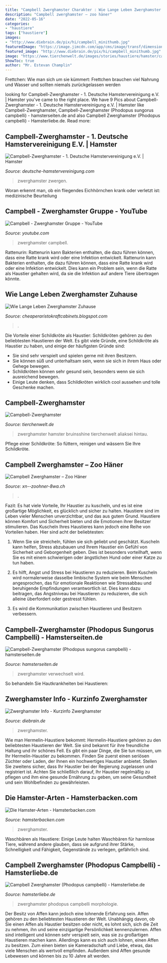 ```yaml
---
title: "Campbell Zwerghamster Charakter : Wie Lange Leben Zwerghamster Zuhause"
description: "Campbell zwerghamster – zoo häner"
date: "2022-05-16"
categories:
- "haustiere"
tags: ["haustiere"]
images:
- "http://www.diebrain.de/pix/hi/campbell_minithumb.jpg"
featuredImage: "https://image.jimcdn.com/app/cms/image/transf/dimension=351x1024:format=jpg/path/s5e05599d2f5b29fe/image/i6003769ad2a41ad4/version/1489353484/image.jpg"
featured_image: "http://www.diebrain.de/pix/hi/campbell_minithumb.jpg"
image: "https://www.tierchenwelt.de/images/stories/haustiere/hamster/campbell_zwerghamster_bruecke_l.jpg"
ShowToc: true
author: "Mr. Estevan Champlin"
---
```



Frettchen: Wie man sich um sie kümmert: Frettchen brauchen viel Nahrung und Wasser und sollten niemals zurückgelassen werden

	

		
looking for Campbell-Zwerghamster - 1. Deutsche Hamstervereinigung e.V. | Hamster you've came to the right place. We have 9 Pics about Campbell-Zwerghamster - 1. Deutsche Hamstervereinigung e.V. | Hamster like Campbell-Zwerghamster, Campbell-Zwerghamster (Phodopus sungorus campbelli) - hamsterseiten.de and also Campbell Zwerghamster (Phodopus campbelli) - Hamsterliebe.de. Read more:
		
    
## Campbell-Zwerghamster - 1. Deutsche Hamstervereinigung E.V. | Hamster

<img loading=lazy src="https://image.jimcdn.com/app/cms/image/transf/dimension=351x1024:format=jpg/path/s5e05599d2f5b29fe/image/i6003769ad2a41ad4/version/1489353484/image.jpg" onerror="this.onerror=null;this.src='https://tse2.mm.bing.net/th?id=OIP.RcjPydNPyiO8m8_IKAxQCgAAAA&amp;pid=15.1';" alt="Campbell-Zwerghamster - 1. Deutsche Hamstervereinigung e.V. | Hamster">

_Source: deutsche-hamstervereinigung.com_

>zwerghamster zwergen. 

	

Woran erkennt man, ob ein fliegendes Eichhörnchen krank oder verletzt ist: medizinische Beurteilung

    
## Campbell - Zwerghamster Gruppe - YouTube

<img loading=lazy src="https://i.ytimg.com/vi/U8b6N1lFLvs/maxresdefault.jpg" onerror="this.onerror=null;this.src='https://tse3.mm.bing.net/th?id=OIP.T9Mhh0u-8V2WB-koGkPfvwHaEK&amp;pid=15.1';" alt="Campbell - Zwerghamster Gruppe - YouTube">

_Source: youtube.com_

>zwerghamster campbell. 

	

Rattenurin: Rattenurin kann Bakterien enthalten, die dazu führen können, dass eine Ratte krank wird oder eine Infektion entwickelt.
Rattenurin kann Bakterien enthalten, die dazu führen können, dass eine Ratte krank wird oder eine Infektion entwickelt. Dies kann ein Problem sein, wenn die Ratte als Haustier gehalten wird, da sie die Infektion auf andere Tiere übertragen könnte.

    
## Wie Lange Leben Zwerghamster Zuhause

<img loading=lazy src="https://media.istockphoto.com/photos/djungarian-hamster-in-hand-picture-id936405826" onerror="this.onerror=null;this.src='https://tse3.mm.bing.net/th?id=OIP.WVVZSBPkQpk-EVy1zJYM-gHaE8&amp;pid=15.1';" alt="Wie Lange Leben Zwerghamster Zuhause">

_Source: cheaperaristokraftcabinets.blogspot.com_

>. 

	

Die Vorteile einer Schildkröte als Haustier:
Schildkröten gehören zu den beliebtesten Haustieren der Welt. Es gibt viele Gründe, eine Schildkröte als Haustier zu haben, und einige der häufigsten Gründe sind:
- Sie sind sehr verspielt und spielen gerne mit ihren Besitzern.
- Sie können süß und unterhaltsam sein, wenn sie sich in ihrem Haus oder Gehege bewegen.
- Schildkröten können sehr gesund sein, besonders wenn sie sich ausreichend bewegen.
- Einige Leute denken, dass Schildkröten wirklich cool aussehen und tolle Geschenke machen.

    
## Campbell-Zwerghamster

<img loading=lazy src="https://www.tierchenwelt.de/images/stories/haustiere/hamster/campbell_zwerghamster_bruecke_l.jpg" onerror="this.onerror=null;this.src='https://tse2.mm.bing.net/th?id=OIP.G4inT1GgSBd7lhKSGUZlYgHaE8&amp;pid=15.1';" alt="Campbell-Zwerghamster">

_Source: tierchenwelt.de_

>zwerghamster hamster bruinsshine tierchenwelt aliaksei hintau. 

	

Pflege einer Schildkröte: So füttern, reinigen und wässern Sie Ihre Schildkröte.

    
## Campbell Zwerghamster – Zoo Häner

<img loading=lazy src="http://xn--zoohner-8wa.ch/wp-content/uploads/2016/10/h4.jpg" onerror="this.onerror=null;this.src='https://tse3.mm.bing.net/th?id=OIP.UnHtAQyAx53IIRnPvXBIvAHaHz&amp;pid=15.1';" alt="Campbell Zwerghamster – Zoo Häner">

_Source: xn--zoohner-8wa.ch_

>. 

	

Fazit: Es hat viele Vorteile, Ihr Haustier zu kuscheln, und es ist eine großartige Möglichkeit, es glücklich und sicher zu halten.
Haustiere sind im Leben vieler Menschen unverzichtbar, und das aus gutem Grund. Haustiere können Komfort und Sicherheit bieten und die Emotionen ihrer Besitzer stimulieren. Das Kuscheln Ihres Haustieres kann jedoch eine Reihe von Vorteilen haben. Hier sind acht der beliebtesten:
1. Wenn Sie sie streicheln, fühlen sie sich geliebt und geschätzt. Kuscheln kann helfen, Stress abzubauen und Ihrem Haustier ein Gefühl von Sicherheit und Geborgenheit geben. Dies ist besonders vorteilhaft, wenn Sie es mit einem schwierigen oder ängstlichen Hund oder einer Katze zu tun haben.

2. Es hilft, Angst und Stress bei Haustieren zu reduzieren. Beim Kuscheln wird normalerweise dasselbe limbische System wie beim Menschen angesprochen, das für emotionale Reaktionen wie Stressabbau und beruhigende Empfindungen verantwortlich ist. Dies kann dazu beitragen, das Angstniveau bei Haustieren zu reduzieren, die sich alleine überfordert oder gestresst fühlen.

3. Es wird die Kommunikation zwischen Haustieren und Besitzern verbessern.

    
## Campbell-Zwerghamster (Phodopus Sungorus Campbelli) - Hamsterseiten.de

<img loading=lazy src="https://www.hamsterseiten.de/files/bilder/zwerghamster/campbells/campell-zwerghamster-1.jpg" onerror="this.onerror=null;this.src='https://tse4.mm.bing.net/th?id=OIP.GjejmxcF-LKI-Ukh4ixw2wHaFh&amp;pid=15.1';" alt="Campbell-Zwerghamster (Phodopus sungorus campbelli) - hamsterseiten.de">

_Source: hamsterseiten.de_

>zwerghamster verwechselt wird. 

	

So behandeln Sie Hautkrankheiten bei Haustieren:

    
## Zwerghamster Info - Kurzinfo Zwerghamster

<img loading=lazy src="http://www.diebrain.de/pix/hi/campbell_minithumb.jpg" onerror="this.onerror=null;this.src='https://tse2.mm.bing.net/th?id=OIP.mffd-IUwNYRYkzQN3pPE6QAAAA&amp;pid=15.1';" alt="Zwerghamster Info - Kurzinfo Zwerghamster">

_Source: diebrain.de_

>zwerghamster. 

	

Wie man Hermelin-Haustiere bekommt:
Hermelin-Haustiere gehören zu den beliebtesten Haustieren der Welt. Sie sind bekannt für ihre freundliche Haltung und ihr schönes Fell. Es gibt ein paar Dinge, die Sie tun müssen, um Ihr Hermelin-Haustier zu bekommen. Finden Sie zuerst einen seriösen Züchter oder Laden, der Ihnen ein hochwertiges Haustier anbietet. Stellen Sie zweitens sicher, dass Ihr Haustier bei der Regierung zugelassen und registriert ist. Achten Sie schließlich darauf, Ihr Haustier regelmäßig zu pflegen und ihm eine gesunde Ernährung zu geben, um seine Gesundheit und sein Wohlbefinden zu gewährleisten.

    
## Die Hamster-Arten - Hamsterbacken.com

<img loading=lazy src="https://image.jimcdn.com/app/cms/image/transf/dimension=320x1024:format=jpg/path/sd3391567fdb5cc8b/image/ib42be119b9059ff8/version/1445359447/image.jpg" onerror="this.onerror=null;this.src='https://tse2.mm.bing.net/th?id=OIP.RTFuTK4udE4V3tGJyUdI9QAAAA&amp;pid=15.1';" alt="Die Hamster-Arten - Hamsterbacken.com">

_Source: hamsterbacken.com_

>zwerghamster. 

	

Waschbären als Haustiere: Einige Leute halten Waschbären für harmlose Tiere, während andere glauben, dass sie aufgrund ihrer Stärke, Schnelligkeit und Fähigkeit, Gegenstände zu verlegen, gefährlich sind.

    
## Campbell Zwerghamster (Phodopus Campbelli) - Hamsterliebe.de

<img loading=lazy src="https://image.jimcdn.com/app/cms/image/transf/dimension=335x1024:format=jpg/path/sf1cdeecdff4d9b58/image/i623bbd011ee2bbcd/version/1440837328/image.jpg" onerror="this.onerror=null;this.src='https://tse4.mm.bing.net/th?id=OIP.xxHggbGOOD6MTH2PIYkNigAAAA&amp;pid=15.1';" alt="Campbell Zwerghamster (Phodopus campbelli) - Hamsterliebe.de">

_Source: hamsterliebe.de_

>zwerghamster phodopus campbelli morphologie. 

	

Der Besitz von Affen kann jedoch eine lohnende Erfahrung sein.
Affen gehören zu den beliebtesten Haustieren der Welt. Unabhängig davon, ob Sie einen Affen als Haustier besitzen oder nicht, es lohnt sich, sich die Zeit zu nehmen, ihn und seine einzigartige Persönlichkeit kennenzulernen. Affen sind intelligent und können sehr verspielt sein, was sie zu großartigen Haustieren machen kann. Allerdings kann es sich auch lohnen, einen Affen zu besitzen. Zum einen bieten sie Kameradschaft und Liebe, etwas, das viele Menschen als wertvoll empfinden. Außerdem sind Affen gesunde Lebewesen und können bis zu 10 Jahre alt werden.


